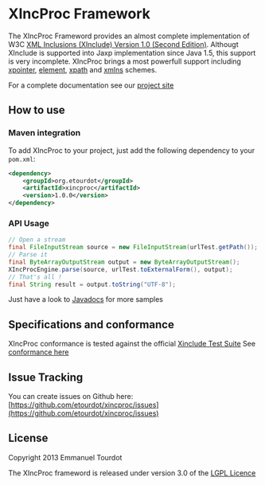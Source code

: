 # XIncProc Framework
The XIncProc Frameword provides an almost complete implementation of W3C [XML Inclusions (XInclude) Version 1.0 (Second Edition)][xinclude].
Althougt XInclude is supported into Jaxp implementation since Java 1.5, this support is very incomplete.
XIncProc brings a most powerfull support including [xpointer][xpointer], [element][element], [xpath][xpath] and [xmlns][xmlns] schemes.

[xinclude]: http://www.w3.org/TR/xinclude/
[xpointer]: http://www.w3.org/TR/xptr-framework/
[element]: http://www.w3.org/TR/xptr-element/
[xpath]: http://www.w3.org/2005/04/xpointer-schemes/xpath
[xmlns]: http://www.w3.org/TR/xptr-xmlns/

For a complete documentation see our [project site](http://xincproc.etourdot.org)

## How to use
### Maven integration

To add XIncProc to your project, just add the following dependency to your `pom.xml`:
```xml
<dependency>
    <groupId>org.etourdot</groupId>
    <artifactId>xincproc</artifactId>
    <version>1.0.0</version>
</dependency>
```

### API Usage
```java
// Open a stream
final FileInputStream source = new FileInputStream(urlTest.getPath());
// Parse it
final ByteArrayOutputStream output = new ByteArrayOutputStream();
XIncProcEngine.parse(source, urlTest.toExternalForm(), output);
// That's all !
final String result = output.toString("UTF-8");
```
Just have a look to [Javadocs](/javadocs) for more samples

## Specifications and conformance
XIncProc conformance is tested against the official [Xinclude Test Suite](http://www.w3.org/XML/Test/XInclude/)
See [conformance here](xinclude/specs/org/etourdot/xincproc/xinclude/testsuite/TestSuite.html)

## Issue Tracking
You can create issues on Github here: [https://github.com/etourdot/xincproc/issues](https://github.com/etourdot/xincproc/issues)

## License
Copyright 2013 Emmanuel Tourdot

The XIncProc frameword is released under version 3.0 of the [LGPL Licence](http://opensource.org/licenses/lgpl-3.0.html)